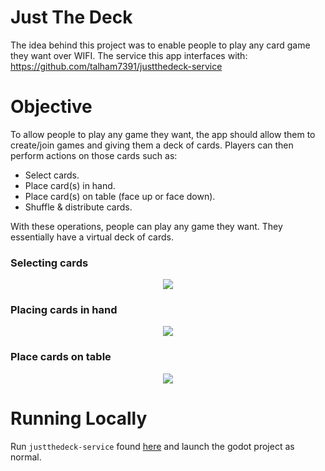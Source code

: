 # Just The Deck

The idea behind this project was to enable people to play any card game they want over WIFI. The service this app interfaces with: https://github.com/talham7391/justthedeck-service

# Objective

To allow people to play any game they want, the app should allow them to create/join games and giving them a deck of cards. Players can then perform actions on those cards such as:

* Select cards.
* Place card(s) in hand.
* Place card(s) on table (face up or face down).
* Shuffle & distribute cards.

With these operations, people can play any game they want. They essentially have a virtual deck of cards.

### Selecting cards

<div align="center">
    <img src="https://i.ibb.co/s37WxfL/selecting.gif"/>
</div>

### Placing cards in hand

<div align="center">
    <img src="https://i.ibb.co/bgnP4f1/in-hand.gif"/>
</div>

### Place cards on table

<div align="center">
    <img src="https://i.ibb.co/KXbcRyK/table.gif"/>
</div>

# Running Locally

Run `justthedeck-service` found [here](https://github.com/talham7391/justthedeck-service) and launch the godot project as normal.
